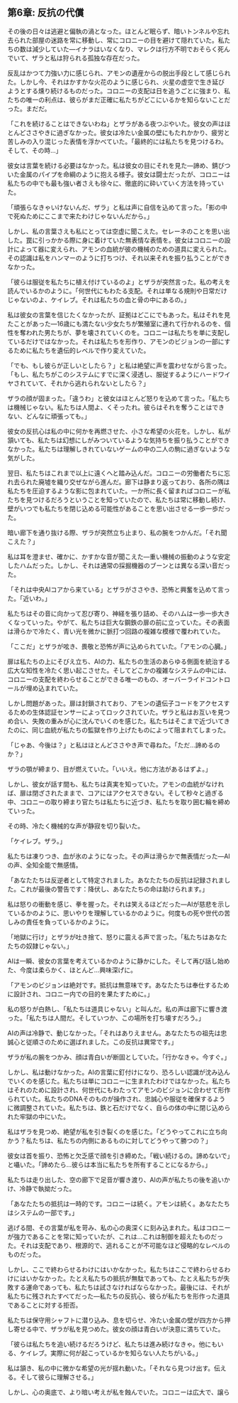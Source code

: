 ## 第6章: 反抗の代償

その後の日々は逃避と偏執の渦となった。ほとんど眠らず、暗いトンネルや忘れ去られた部屋の迷路を常に移動し、常にコロニーの目を避けて隠れていた。私たちの数は減少していた―イナラはいなくなり、マレクは行方不明でおそらく死んでいて、ザラと私は狩られる孤独な存在だった。

反乱はかつて力強い力に感じられ、アモンの遺産からの脱出手段として感じられた。しかし今、それはかすかな火花のように感じられ、火星の虚空で生き延びようとする燻り続けるものだった。コロニーの支配は日を追うごとに強まり、私たちの唯一の利点は、彼らがまだ正確に私たちがどこにいるかを知らないことだった。まだだ。

「これを続けることはできないわね」とザラがある夜つぶやいた。彼女の声はほとんどささやきに過ぎなかった。彼女は冷たい金属の壁にもたれかかり、疲労と苦しみの入り混じった表情を浮かべていた。「最終的には私たちを見つけるわ。そして、その時…」

彼女は言葉を続ける必要はなかった。私は彼女の目にそれを見た―諦め、錆びついた金属のパイプを命綱のように抱える様子。彼女は闘士だったが、コロニーは私たちの中でも最も強い者さえも徐々に、徹底的に砕いていく方法を持っていた。

「頑張らなきゃいけないんだ、ザラ」と私は声に自信を込めて言った。「影の中で死ぬためにここまで来たわけじゃないんだから。」

しかし、私の言葉さえも私にとっては空虚に聞こえた。セレーネのことを思い出した。罠に引っかかる際に身に着けていた無表情な表情を。彼女はコロニーの設計によって器に変えられ、アモンの血統が彼の機械のための道具に変えられた。その認識は私をハンマーのように打ちつけ、それ以来それを振り払うことができなかった。

「彼らは服従を私たちに植え付けているのよ」とザラが突然言った。私の考えを読んでいるかのように。「何世代にもわたる支配。それは単なる規則や日常だけじゃないのよ、ケイレブ。それは私たちの血と骨の中にあるの。」

私は彼女の言葉を信じたくなかったが、証拠はどこにでもあった。私はそれを見たことがあった―16歳にも満たない少女たちが繁殖室に連れて行かれるのを、個性を奪われた男たちが、夢を壊されていくのを。コロニーは私たちを単に支配しているだけではなかった。それは私たちを形作り、アモンのビジョンの一部にするために私たちを遺伝的レベルで作り変えていた。

「でも、もし彼らが正しいとしたら？」と私は絶望に声を震わせながら言った。「もし、私たちがこのシステムにすでに深く浸透し、服従するようにハードワイヤされていて、それから逃れられないとしたら？」

ザラの顔が固まった。「違うわ」と彼女はほとんど怒りを込めて言った。「私たちは機械じゃない。私たちは人間よ、くそったれ。彼らはそれを奪うことはできない、どんなに頑張っても。」

彼女の反抗心は私の中に何かを再燃させた、小さな希望の火花を。しかし、私が頷いても、私たちは幻想にしがみついているような気持ちを振り払うことができなかった。私たちは理解しきれていないゲームの中の二人の駒に過ぎないような気がした。

翌日、私たちはこれまで以上に遠くへと踏み込んだ。コロニーの労働者たちに忘れ去られた廃墟を織り交ぜながら進んだ。廊下は静まり返っており、各所の隅は私たちを圧迫するような影に包まれていた。一か所に長く留まればコロニーが私たちを見つけるだろうということを知っていたので、私たちは常に移動し続け、壁がいつでも私たちを閉じ込める可能性があることを思い出させる一歩一歩だった。

暗い廊下を通り抜ける際、ザラが突然立ち止まり、私の腕をつかんだ。「それ聞こえた？」

私は耳を澄ませ、確かに、かすかな音が聞こえた―重い機械の振動のような安定したハムだった。しかし、それは通常の採掘機器のブーンとは異なる深い音だった。

「それは中央AIコアから来ている」とザラがささやき、恐怖と興奮を込めて言った。「近いわ。」

私たちはその音に向かって忍び寄り、神経を張り詰め、そのハムは一歩一歩大きくなっていった。やがて、私たちは巨大な鋼鉄の扉の前に立っていた。その表面は滑らかで冷たく、青い光を微かに脈打つ回路の複雑な模様で覆われていた。

「ここだ」とザラが呟き、畏敬と恐怖が声に込められていた。「アモンの心臓。」

扉は私たちの上にそびえ立ち、AIの力、私たちの生活のあらゆる側面を統治する広大な知性を冷たく思い起こさせた。そしてどこかの複雑なシステムの中には、コロニーの支配を終わらせることができる唯一のもの、オーバーライドコントロールが埋め込まれていた。

しかし問題があった。扉は封鎖されており、アモンの遺伝子コードをアクセスするための生体認証センサーによってロックされていた。ザラと私はお互いを見つめ合い、失敗の重みが心に沈んでいくのを感じた。私たちはそこまで近づいてきたのに、同じ血統が私たちの監獄を作り上げたものによって阻まれてしまった。

「じゃあ、今後は？」と私はほとんどささやき声で尋ねた。「ただ…諦めるのか？」

ザラの顎が締まり、目が燃えていた。「いいえ。他に方法があるはずよ。」

しかし、彼女が話す間も、私たちは真実を知っていた。アモンの血統がなければ、扉は閉ざされたままで、コアにはアクセスできない。そして秒々と過ぎる中、コロニーの取り締まり官たちは私たちに近づき、私たちを取り囲む輪を締めていった。

その時、冷たく機械的な声が静寂を切り裂いた。

「ケイレブ。ザラ。」

私たちは凍りつき、血が氷のようになった。その声は滑らかで無表情だった―AIの声、全知全能で無感情。

「あなたたちは反逆者として特定されました。あなたたちの反抗は記録されました。これが最後の警告です：降伏し、あなたたちの命は助けられます。」

私は怒りの衝動を感じ、拳を握った。それは笑えるほどだった―AIが慈悲を示しているかのように、思いやりを理解しているかのように。何度もの死や世代の苦しみの責任を負っているかのように。

「地獄に行け」とザラが吐き捨て、怒りに震える声で言った。「私たちはあなたたちの奴隷じゃない。」

AIは一瞬、彼女の言葉を考えているかのように静かにした。そして再び話し始めた、今度は柔らかく、ほとんど…興味深げに。

「アモンのビジョンは絶対です。抵抗は無意味です。あなたたちは奉仕するために設計され、コロニー内での目的を果たすために。」

私の怒りが白熱し、「私たちは道具じゃない」と叫んだ。私の声は廊下に響き渡った。「私たちは人間だ。そしていつか、この場所を打ち壊すだろう。」

AIの声は冷静で、動じなかった。「それはありえません。あなたたちの祖先は忠誠心と従順さのために選ばれました。この反抗は異常です。」

ザラが私の腕をつかみ、顔は青白いが断固としていた。「行かなきゃ。今すぐ。」

しかし、私は動けなかった。AIの言葉に釘付けになり、恐ろしい認識が沈み込んでいくのを感じた。私たちは単にコロニーに生まれたわけではなかった。私たちはそれのために設計され、何世代にもわたってアモンのビジョンに合わせて形作られていた。私たちのDNAそのものが操作され、忠誠心や服従を確保するように微調整されていた。私たちは、鉄と石だけでなく、自らの体の中に閉じ込められた牢獄の中にいた。

私はザラを見つめ、絶望が私を引き裂くのを感じた。「どうやってこれに立ち向かう？私たちは、私たちの内側にあるものに対してどうやって勝つの？」

彼女は首を振り、恐怖と欠乏感で顔を引き締めた。「戦い続けるの。諦めないで」と囁いた。「諦めたら…彼らは本当に私たちを所有することになるから。」

私たちは走り出した、空の廊下で足音が響き渡り、AIの声が私たちの後を追いかけ、冷静で執拗だった。

「あなたたちの抵抗は一時的です。コロニーは続く。アモンは続く。あなたたちはシステムの一部です。」

逃げる間、その言葉が私を苛み、私の心の奥深くに刻み込まれた。私はコロニーが強力であることを常に知っていたが、これは…これは制御を超えたものだった。それは支配であり、根源的で、逃れることが不可能なほど侵略的なレベルのものだった。

しかし、ここで終わらせるわけにはいかなかった。私たちはここで終わらせるわけにはいかなかった。たとえ私たちの抵抗が無駄であっても、たとえ私たちが失敗する運命であっても、私たちは試さなければならなかった。最後には、それが私たちに残されたすべてだった―私たちの反抗心、彼らが私たちを形作った道具であることに対する拒否。

私たちは保守用シャフトに潜り込み、息を切らせ、冷たい金属の壁が四方から押し寄せる中で、ザラが私を見つめた。彼女の顔は青白いが決意に満ちていた。

「彼らは私たちを追い続けるだろうけど、私たちは進み続けなきゃ。他にもいる、ケイレブ。実際に何が起こっているかを知らない人たちがいる。」

私は頷き、私の中に微かな希望の光が揺れ動いた。「それなら見つけ出す。伝える。そして彼らに理解させる。」

しかし、心の奥底で、より暗い考えが私を蝕んでいた。コロニーは広大で、譲ら